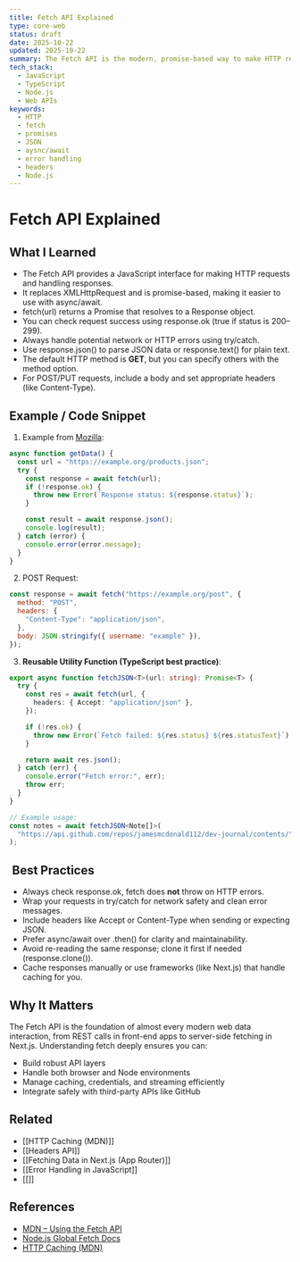```yaml
---
title: Fetch API Explained
type: core-web
status: draft
date: 2025-10-22
updated: 2025-10-22
summary: The Fetch API is the modern, promise-based way to make HTTP requests in both browsers and Node.js. It replaces XMLHttpRequest and integrates with newer web standards like CORS, service workers, and streaming responses.
tech_stack:
  - JavaScript
  - TypeScript
  - Node.js
  - Web APIs
keywords:
  - HTTP
  - fetch
  - promises
  - JSON 
  - aysnc/await
  - error handling
  - headers
  - Node.js
---
```

# Fetch API Explained

## What I Learned
- The Fetch API provides a JavaScript interface for making HTTP requests and handling responses.
- It replaces XMLHttpRequest and is promise-based, making it easier to use with async/await.
- fetch(url) returns a Promise that resolves to a Response object.
- You can check request success using response.ok (true if status is 200–299).
- Always handle potential network or HTTP errors using try/catch.
- Use response.json() to parse JSON data or response.text() for plain text.
- The default HTTP method is **GET**, but you can specify others with the method option.
- For POST/PUT requests, include a body and set appropriate headers (like Content-Type).

## Example / Code Snippet
1. Example from [Mozilla](https://developer.mozilla.org/en-US/docs/Web/API/Fetch_API/Using_Fetch):
```js
async function getData() {
  const url = "https://example.org/products.json";
  try {
    const response = await fetch(url);
    if (!response.ok) {
      throw new Error(`Response status: ${response.status}`);
    }

    const result = await response.json();
    console.log(result);
  } catch (error) {
    console.error(error.message);
  }
}
```

2. POST Request:
```js
const response = await fetch("https://example.org/post", {
  method: "POST",
  headers: {
    "Content-Type": "application/json",
  },
  body: JSON.stringify({ username: "example" }),
});
```

3. **Reusable Utility Function (TypeScript best practice)**:
```TypeScript
export async function fetchJSON<T>(url: string): Promise<T> {
  try {
    const res = await fetch(url, {
      headers: { Accept: "application/json" },
    });

    if (!res.ok) {
      throw new Error(`Fetch failed: ${res.status} ${res.statusText}`);
    }

    return await res.json();
  } catch (err) {
    console.error("Fetch error:", err);
    throw err;
  }
}

// Example usage:
const notes = await fetchJSON<Note[]>(
  "https://api.github.com/repos/jamesmcdonald112/dev-journal/contents/"
);
```

##  **Best Practices**
- Always check response.ok, fetch does **not** throw on HTTP errors.
- Wrap your requests in try/catch for network safety and clean error messages.
- Include headers like Accept or Content-Type when sending or expecting JSON.
- Prefer async/await over .then() for clarity and maintainability.
- Avoid re-reading the same response; clone it first if needed (response.clone()).
- Cache responses manually or use frameworks (like Next.js) that handle caching for you.
## Why It Matters
The Fetch API is the foundation of almost every modern web data interaction, from REST calls in front-end apps to server-side fetching in Next.js. Understanding fetch deeply ensures you can:
- Build robust API layers
- Handle both browser and Node environments
- Manage caching, credentials, and streaming efficiently
- Integrate safely with third-party APIs like GitHub

## Related 
- [[HTTP Caching (MDN)]]
- [[Headers API]]
- [[Fetching Data in Next.js (App Router)]]
- [[Error Handling in JavaScript]]
- [[]]

## References
- [MDN – Using the Fetch API](https://developer.mozilla.org/en-US/docs/Web/API/Fetch_API/Using_Fetch)
- [Node.js Global Fetch Docs](https://nodejs.org/api/globals.html#fetch)
- [HTTP Caching (MDN)](https://developer.mozilla.org/en-US/docs/Web/HTTP/Caching)